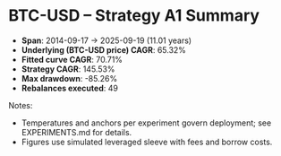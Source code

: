 # BTC-USD – Strategy A1 Summary

- **Span**: 2014-09-17 → 2025-09-19 (11.01 years)
- **Underlying (BTC-USD price) CAGR**: 65.32%
- **Fitted curve CAGR**: 70.71%
- **Strategy CAGR**: 145.53%
- **Max drawdown**: -85.26%
- **Rebalances executed**: 49

Notes:

- Temperatures and anchors per experiment govern deployment; see EXPERIMENTS.md for details.
- Figures use simulated leveraged sleeve with fees and borrow costs.
